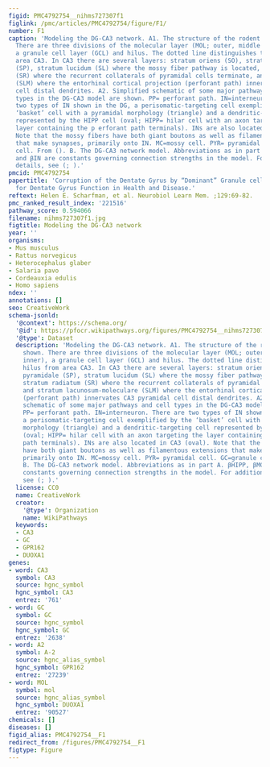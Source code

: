 ```yaml
---
figid: PMC4792754__nihms727307f1
figlink: /pmc/articles/PMC4792754/figure/F1/
number: F1
caption: 'Modeling the DG-CA3 network. A1. The structure of the rodent DG is shown.
  There are three divisions of the molecular layer (MOL; outer, middle and inner),
  a granule cell layer (GCL) and hilus. The dotted line distinguishes the hilus from
  area CA3. In CA3 there are several layers: stratum oriens (SO), stratum pyramidale
  (SP), stratum lucidum (SL) where the mossy fiber pathway is located, stratum radiatum
  (SR) where the recurrent collaterals of pyramidal cells terminate, and stratum lacunosum-moleculare
  (SLM) where the entorhinal cortical projection (perforant path) innervates CA3 pyramidal
  cell distal dendrites. A2. Simplified schematic of some major pathways and cell
  types in the DG-CA3 model are shown. PP= perforant path. IN=interneuron. There are
  two types of IN shown in the DG, a perisomatic-targeting cell exemplified by the
  ‘basket’ cell with a pyramidal morphology (triangle) and a dendritic-targeting cell
  represented by the HIPP cell (oval; HIPP= hilar cell with an axon targeting the
  layer containing the p erforant path terminals). INs are also located in CA3 (oval).
  Note that the mossy fibers have both giant boutons as well as filamentous extensions
  that make synapses, primarily onto IN. MC=mossy cell. PYR= pyramidal cell. GC=granule
  cell. From (). B. The DG-CA3 network model. Abbreviations as in part A. βHIPP, βMC
  and βIN are constants governing connection strengths in the model. For additional
  details, see (; ).'
pmcid: PMC4792754
papertitle: 'Corruption of the Dentate Gyrus by “Dominant” Granule cells: Implications
  for Dentate Gyrus Function in Health and Disease.'
reftext: Helen E. Scharfman, et al. Neurobiol Learn Mem. ;129:69-82.
pmc_ranked_result_index: '221516'
pathway_score: 0.594066
filename: nihms727307f1.jpg
figtitle: Modeling the DG-CA3 network
year: ''
organisms:
- Mus musculus
- Rattus norvegicus
- Heterocephalus glaber
- Salaria pavo
- Cordeauxia edulis
- Homo sapiens
ndex: ''
annotations: []
seo: CreativeWork
schema-jsonld:
  '@context': https://schema.org/
  '@id': https://pfocr.wikipathways.org/figures/PMC4792754__nihms727307f1.html
  '@type': Dataset
  description: 'Modeling the DG-CA3 network. A1. The structure of the rodent DG is
    shown. There are three divisions of the molecular layer (MOL; outer, middle and
    inner), a granule cell layer (GCL) and hilus. The dotted line distinguishes the
    hilus from area CA3. In CA3 there are several layers: stratum oriens (SO), stratum
    pyramidale (SP), stratum lucidum (SL) where the mossy fiber pathway is located,
    stratum radiatum (SR) where the recurrent collaterals of pyramidal cells terminate,
    and stratum lacunosum-moleculare (SLM) where the entorhinal cortical projection
    (perforant path) innervates CA3 pyramidal cell distal dendrites. A2. Simplified
    schematic of some major pathways and cell types in the DG-CA3 model are shown.
    PP= perforant path. IN=interneuron. There are two types of IN shown in the DG,
    a perisomatic-targeting cell exemplified by the ‘basket’ cell with a pyramidal
    morphology (triangle) and a dendritic-targeting cell represented by the HIPP cell
    (oval; HIPP= hilar cell with an axon targeting the layer containing the p erforant
    path terminals). INs are also located in CA3 (oval). Note that the mossy fibers
    have both giant boutons as well as filamentous extensions that make synapses,
    primarily onto IN. MC=mossy cell. PYR= pyramidal cell. GC=granule cell. From ().
    B. The DG-CA3 network model. Abbreviations as in part A. βHIPP, βMC and βIN are
    constants governing connection strengths in the model. For additional details,
    see (; ).'
  license: CC0
  name: CreativeWork
  creator:
    '@type': Organization
    name: WikiPathways
  keywords:
  - CA3
  - GC
  - GPR162
  - DUOXA1
genes:
- word: CA3
  symbol: CA3
  source: hgnc_symbol
  hgnc_symbol: CA3
  entrez: '761'
- word: GC
  symbol: GC
  source: hgnc_symbol
  hgnc_symbol: GC
  entrez: '2638'
- word: A2
  symbol: A-2
  source: hgnc_alias_symbol
  hgnc_symbol: GPR162
  entrez: '27239'
- word: MOL
  symbol: mol
  source: hgnc_alias_symbol
  hgnc_symbol: DUOXA1
  entrez: '90527'
chemicals: []
diseases: []
figid_alias: PMC4792754__F1
redirect_from: /figures/PMC4792754__F1
figtype: Figure
---
```


